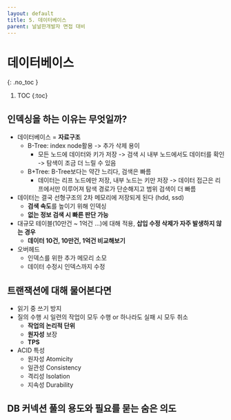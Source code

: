 ```yaml
---
layout: default
title: 5. 데이터베이스
parent: 널널한개발자 면접 대비
---
```


# 데이터베이스
{: .no_toc }

1. TOC
{:toc}

## 인덱싱을 하는 이유는 무엇일까?

- 데이터베이스 = **자료구조**
  - B-Tree: index node활용 -> 추가 삭제 용이
    - 모든 노드에 데이터와 키가 저장 -> 검색 시 내부 노드에서도 데이터를 확인 -> 탐색이 조금 더 느릴 수 있음
  - B+Tree: B-Tree보다는 약간 느리다, 검색은 빠름
    - 데이터는 리프 노드에만 저장, 내부 노드는 키만 저장 -> 데이터 접근은 리프에서만 이루어져 탐색 경로가 단순해지고 범위 검색이 더 빠름
- 데이터는 결국 선형구조의 2차 메모리에 저장되게 된다 (hdd, ssd)
  - **검색 속도**를 높이기 위해 인덱싱
  - **없는 정보 검색 시 빠른 판단 가능**
- 대규모 테이블(10만건 ~ 1억건 ...)에 대해 적용, **삽입 수정 삭제가 자주 발생하지 않는 경우**
  - **데이터 10건, 10만건, 1억건 비교해보기**
- 오버헤드
  - 인덱스를 위한 추가 메모리 소모
  - 데이터 수정시 인덱스까지 수정


## 트랜잭션에 대해 물어본다면

- 읽기 중 쓰기 방지
- 질의 수행 시 일련의 작업이 모두 수행 or 하나라도 실패 시 모두 취소
  - **작업의 논리적 단위**
  - **원자성** 보장
  - **TPS**
- ACID 특성
  - 원자성 Atomicity
  - 일관성 Consistency
  - 격리성 Isolation
  - 지속성 Durability

## DB 커넥션 풀의 용도와 필요를 묻는 숨은 의도


